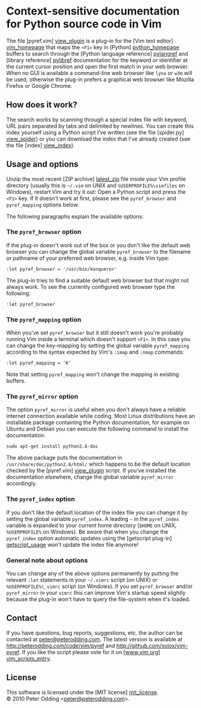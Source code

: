 # Context-sensitive documentation <br> for Python source code in Vim

The file [pyref.vim] [view_plugin] is a plug-in for the [Vim text editor]
[vim_homepage] that maps the `<F1>` key in [Python] [python_homepage] buffers
to search through the [Python language reference] [pylangref] and [library
reference] [pylibref] documentation for the keyword or identifier at the
current cursor position and open the first match in your web browser. When no
GUI is available a command-line web browser like `lynx` or `w3m` will be used,
otherwise the plug-in prefers a graphical web browser like Mozilla Firefox or
Google Chrome.

## How does it work?

The search works by scanning through a special index file with keyword, URL
pairs separated by tabs and delimited by newlines. You can create this index
yourself using a Python script I've written (see the file [spider.py]
[view_spider]) or you can download the index that I've already created (see the
file [index] [view_index]).

## Usage and options

Unzip the most recent [ZIP archive] [latest_zip] file inside your Vim profile
directory (usually this is `~/.vim` on UNIX and `%USERPROFILE%\vimfiles` on
Windows), restart Vim and try it out: Open a Python script and press the `<F1>`
key. If it doesn't work at first, please see the `pyref_browser` and
`pyref_mapping` options below.

The following paragraphs explain the available options:

### The `pyref_browser` option

If the plug-in doesn't work out of the box or you don't like the default web
browser you can change the global variable `pyref_browser` to the filename or
pathname of your preferred web browser, e.g. inside Vim type:

    :let pyref_browser = '/usr/bin/konqueror'

The plug-in tries to find a suitable default web browser but that might not
always work. To see the currently configured web browser type the following:

    :let pyref_browser

### The `pyref_mapping` option

When you've set `pyref_browser` but it still doesn't work you're probably
running Vim inside a terminal which doesn't support `<F1>`. In this case you
can change the key-mapping by setting the global variable `pyref_mapping`
according to the syntax expected by Vim's `:imap` and `:nmap` commands:

    :let pyref_mapping = 'K'

Note that setting `pyref_mapping` won't change the mapping in existing buffers.

### The `pyref_mirror` option

The option `pyref_mirror` is useful when you don't always have a reliable
internet connection available while coding. Most Linux distributions have an
installable package containing the Python documentation, for example on Ubuntu
and Debian you can execute the following command to install the documentation:

    sudo apt-get install python2.6-doc

The above package puts the documentation in `/usr/share/doc/python2.6/html/`
which happens to be the default location checked by the [pyref.vim]
[view_plugin] script. If you've installed the documentation elsewhere, change
the global variable `pyref_mirror` accordingly.

### The `pyref_index` option

If you don't like the default location of the index file you can change it by
setting the global variable `pyref_index`. A leading `~` in the `pyref_index`
variable is expanded to your current home directory (`$HOME` on UNIX,
`%USERPROFILE%` on Windows). Be aware that when you change the `pyref_index`
option automatic updates using the [getscript plug-in] [getscript_usage] won't
update the index file anymore!

### General note about options

You can change any of the above options permanently by putting the relevant
`:let` statements in your `~/.vimrc` script (on UNIX) or `%USERPROFILE%\_vimrc`
script (on Windows). If you set `pyref_browser` and/or `pyref_mirror` in your
`vimrc` this can improve Vim's startup speed slightly because the plug-in won't
have to query the file-system when it's loaded.

## Contact

If you have questions, bug reports, suggestions, etc. the author can be
contacted at <peter@peterodding.com>. The latest version is available
at <http://peterodding.com/code/vim/pyref> and <http://github.com/xolox/vim-pyref>.
If you like the script please vote for it on [www.vim.org] [vim_scripts_entry].

## License

This software is licensed under the [MIT license] [mit_license].  
© 2010 Peter Odding &lt;<peter@peterodding.com>&gt;.


[getscript_usage]: http://vimdoc.sourceforge.net/htmldoc/pi_getscript.html#glvs-usage
[latest_zip]: http://github.com/downloads/xolox/vim-pyref/pyref-latest.zip
[mit_license]: http://en.wikipedia.org/wiki/MIT_License
[pylangref]: http://docs.python.org/reference/index.html
[pylibref]: http://docs.python.org/library/index.html
[python_homepage]: http://python.org/
[view_index]: http://github.com/xolox/vim-pyref/blob/master/index
[view_plugin]: http://github.com/xolox/vim-pyref/blob/master/pyref.vim
[view_spider]: http://github.com/xolox/vim-pyref/blob/master/spider.py
[vim_homepage]: http://www.vim.org/
[vim_scripts_entry]: http://www.vim.org/scripts/script.php?script_id=3104
